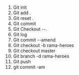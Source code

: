 1. Git init
2. Git add .
3. Git reset . 
4. Git commit
5. Git Checkout --.
6. Git log
7. Git commit --amend
8. Git checkout -b rama-heroes
9. Git checkout master
10. Git branch -d rama-heroes
11. Git push
12. git commit -am